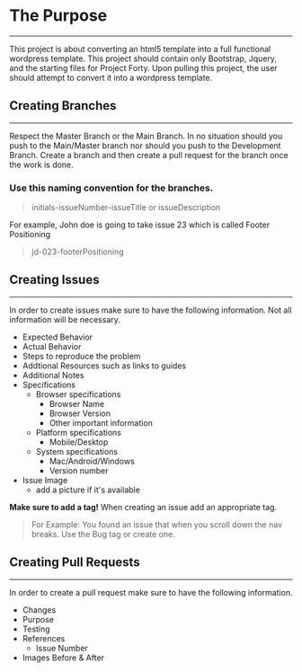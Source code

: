 # The Purpose
***
This project is about converting an html5 template into a full functional wordpress template. This project should contain only Bootstrap, Jquery, and the starting files for Project Forty. Upon pulling this project, the user should attempt to convert it into a wordpress template.

## Creating Branches
***
Respect the Master Branch or the Main Branch. In no situation should you push to the Main/Master branch nor should you push to the Development Branch. Create a branch and then create a pull request for the branch once the work is done.

### Use this naming convention for the branches.

> initials-issueNumber-issueTitle or issueDescription

For example, John doe is going to take issue 23 which is called Footer Positioning

> jd-023-footerPositioning

## Creating Issues
***
In order to create issues make sure to have the following information. Not all information will be necessary.

- Expected Behavior
- Actual Behavior
- Steps to reproduce the problem
- Addtional Resources such as links to guides
- Additional Notes
- Specifications
    - Browser specifications
        - Browser Name
        - Browser Version
        - Other important information
    - Platform specifications
        - Mobile/Desktop
    - System specifications
        - Mac/Android/Windows
        - Version number
- Issue Image
    - add a picture if it's available

 **Make sure to add a tag!** When creating an issue add an appropriate tag. 
 
 > For Example: You found an issue that when you scroll down the nav breaks. Use the Bug tag or create one.

## Creating Pull Requests
***
In order to create a pull request make sure to have the following information. 
- Changes
- Purpose
- Testing
- References
    - Issue Number 
- Images Before & After
